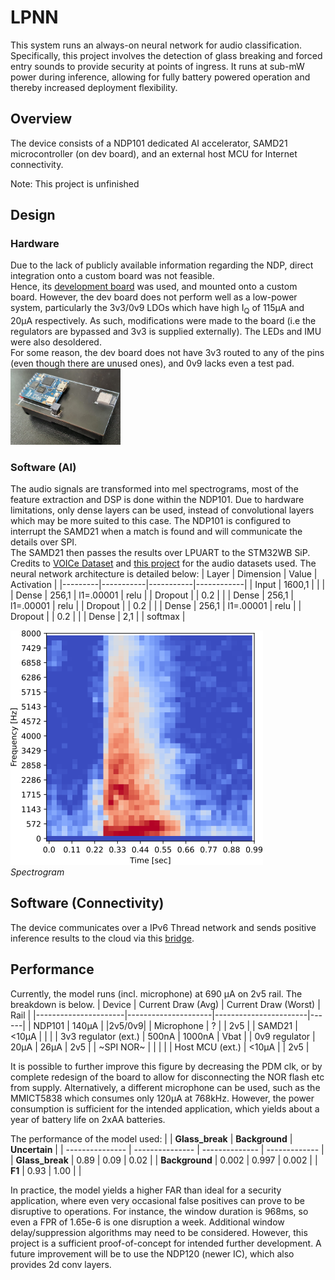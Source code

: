 # LPNN
This system runs an always-on neural network for audio classification. Specifically, this project involves the detection of glass breaking and forced entry sounds to provide security at points of ingress. It runs at sub-mW power during inference, allowing for fully battery powered operation and thereby increased deployment flexibility.

## Overview
The device consists of a NDP101 dedicated AI accelerator, SAMD21 microcontroller (on dev board), and an external host MCU for Internet connectivity.

Note: This project is unfinished

## Design
### Hardware
Due to the lack of publicly available information regarding the NDP, direct integration onto a custom board was not feasible.<br>
Hence, its [development board](https://www.syntiant.com/tinyml) was used, and mounted onto a custom board. However, the dev board does not perform well as a low-power system, particularly the 3v3/0v9 LDOs which have high I<sub>Q</sub> of 115μA and 20μA respectively. As such, modifications were made to the board (i.e the regulators are bypassed and 3v3 is supplied externally). The LEDs and IMU were also desoldered.<br>
For some reason, the dev board does not have 3v3 routed to any of the pins (even though there are unused ones), and 0v9 lacks even a test pad.<br>
<img src="https://github.com/edward62740/LPNN/blob/master/Doc/pcb.jpeg" alt="PCB" width="35%" />

### Software (AI)
The audio signals are transformed into mel spectrograms, most of the feature extraction and DSP is done within the NDP101. Due to hardware limitations, only dense layers can be used, instead of convolutional layers which may be more suited to this case. The NDP101 is configured to interrupt the SAMD21 when a match is found and will communicate the details over SPI.<br>
The SAMD21 then passes the results over LPUART to the STM32WB SiP. Credits to [VOICe Dataset](https://dcase.community/challenge2017/task-rare-sound-event-detection-results) and [this project](https://docs.edgeimpulse.com/experts/prototype-and-concept-projects/vandalism-detection-audio-classification) for the audio datasets used.
The neural network architecture is detailed below:
| Layer   | Dimension | Value     | Activation |
|---------|-----------|-----------|------------|
| Input   | 1600,1    |           |            |
| Dense   | 256,1     | l1=.00001 | relu       |
| Dropout |           | 0.2       |            |
| Dense   | 256,1     | l1=.00001 | relu       |
| Dropout |           | 0.2       |            |
| Dense   | 256,1     | l1=.00001 | relu       |
| Dropout |           | 0.2       |            |
| Dense   | 2,1       |           | softmax    |
<br>

![Spectrogram](https://github.com/edward62740/LPNN/blob/master/Doc/spec.png)
<br>*Spectrogram*

## Software (Connectivity)
The device communicates over a IPv6 Thread network and sends positive inference results to the cloud via this [bridge](https://github.com/edward62740/firebase-ingestor-rs).

## Performance

Currently, the model runs (incl. microphone) at 690 μA on 2v5 rail. The breakdown is below.
| Device               | Current Draw  (Avg) | Current Draw  (Worst) | Rail |
|----------------------|---------------------|-----------------------|------|
| NDP101               | 140μA               |                       |2v5/0v9|
| Microphone           |  ?                  |                       | 2v5  |
| SAMD21               | <10μA               |                       |      |
| 3v3 regulator (ext.) | 500nA               | 1000nA                | Vbat |
| 0v9 regulator        | 20μA                | 26μA                  | 2v5  |
| ~SPI NOR~              |                     |                       |      |
| Host MCU (ext.)      | <10μA               |                       | 2v5  |

It is possible to further improve this figure by decreasing the PDM clk, or by complete redesign of the board to allow for disconnecting the NOR flash etc from supply. 
Alternatively, a different microphone can be used, such as the MMICT5838 which consumes only 120μA at 768kHz. However, the power consumption is sufficient for the intended application, which yields about a year of battery life on 2xAA batteries.


The performance of the model used:
|                 | **Glass_break** | **Background** | **Uncertain** |
| --------------- | --------------- | -------------- | ------------- |
| **Glass_break** | 0.89            | 0.09           | 0.02          |
| **Background**  | 0.002           | 0.997          | 0.002         |
| **F1**          | 0.93            | 1.00           |               |

In practice, the model yields a higher FAR than ideal for a security application, where even very occasional false positives can prove to be disruptive to operations. For instance, the window duration is 968ms, so even a FPR of 1.65e-6 is one disruption a week. Additional window delay/suppression algorithms may need to be considered. However, this project is a sufficient proof-of-concept for intended further development. A future improvement will be to use the NDP120 (newer IC), which also provides 2d conv layers.

